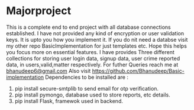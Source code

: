 # Majorproject
This is a complete end to end project with all database connections established.
I have not provided any kind of encryption or user validation keys. 
It is upto you how you implement it.
If you do nit need a databse visit my other repo BasicImplementation for just templates etc.
Hope this helps you focus more on essential features. 
I have provides Three different collections for storing user login data, signup data, user crime reported data, in users,valid,matter respectively.
For futher Queries reach me at bhanudeep6@gmail.com
Also visit https://github.com/Bhanudeep/Basic-implementation 
Dependencies to be installed are :
1) pip install secure-smtplib to send email for otp verification.
2) pip install pymongo, database used to store reports, etc details.
3) pip install Flask, framewok used in backend.
